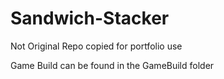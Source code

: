 # Sandwich-Stacker
Not Original Repo
copied for portfolio use

Game Build can be found in the GameBuild folder